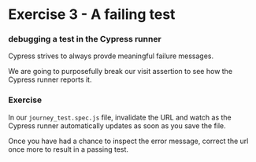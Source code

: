 # Exercise 3 - A failing test

### debugging a test in the Cypress runner

Cypress strives to always provde meaningful failure messages.

We are going to purposefully break our visit assertion to see how the Cypress runner reports it.


 ### Exercise

In our `journey_test.spec.js` file, invalidate the URL and watch as the Cypress runner automatically updates as soon as you save the file.

Once you have had a chance to inspect the error message, correct the url once more to result in a passing test.